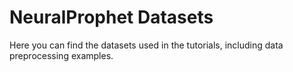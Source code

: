 # NeuralProphet Datasets
Here you can find the datasets used in the tutorials, including data preprocessing examples.
